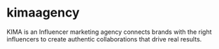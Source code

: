 # kimaagency
KIMA is an Influencer marketing agency connects brands with the right influencers to create authentic collaborations that drive real results.
